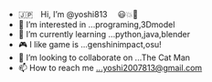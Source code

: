 - 🇯🇵　Hi, I’m @yoshi813　  😃💥👊
- 👀 I’m interested in ...programing,3Dmodel
- 🌱 I’m currently learning ...python,java,blender
- 🎮 I like game is ...genshinimpact,osu!
- 💞️ I’m looking to collaborate on ...The Cat Man
- 📫 How to reach me ...yoshi2007813@gmail.com

<!---
yoshi813/yoshi813 is a ✨ special ✨ repository because its `README.md` (this file) appears on your GitHub profile.
You can click the Preview link to take a look at your changes.
--->
